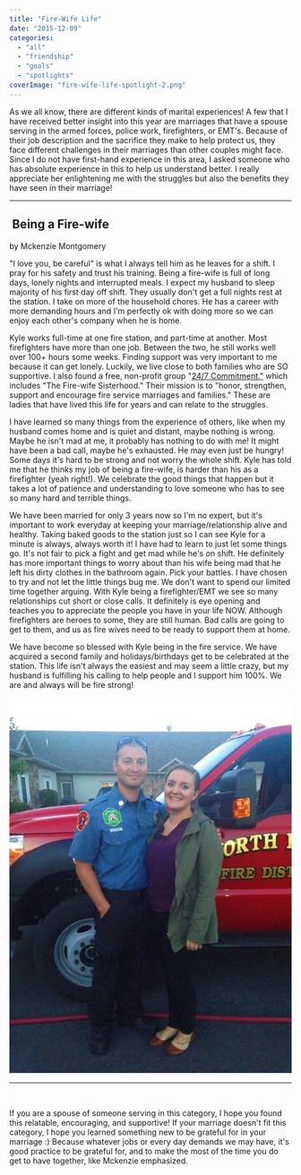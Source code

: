 ```yaml
---
title: "Fire-Wife Life"
date: "2015-12-09"
categories: 
  - "all"
  - "friendship"
  - "goals"
  - "spotlights"
coverImage: "fire-wife-life-spotlight-2.png"
---
```


As we all know, there are different kinds of marital experiences! A few that I have received better insight into this year are marriages that have a spouse serving in the armed forces, police work, firefighters, or EMT's. Because of their job description and the sacrifice they make to help protect us, they face different challenges in their marriages than other couples might face. Since I do not have first-hand experience in this area, I asked someone who has absolute experience in this to help us understand better. I really appreciate her enlightening me with the struggles but also the benefits they have seen in their marriage!

* * *

##  Being a Fire-wife

by Mckenzie Montgomery

"I love you, be careful" is what I always tell him as he leaves for a shift. I pray for his safety and trust his training. Being a fire-wife is full of long days, lonely nights and interrupted meals. I expect my husband to sleep majority of his first day off shift. They usually don't get a full nights rest at the station. I take on more of the household chores. He has a career with more demanding hours and I'm perfectly ok with doing more so we can enjoy each other's company when he is home.

Kyle works full-time at one fire station, and part-time at another. Most firefighters have more than one job. Between the two, he still works well over 100+ hours some weeks. Finding support was very important to me because it can get lonely. Luckily, we live close to both families who are SO supportive. I also found a free, non-profit group "[24/7 Commitment,"](http://247commitment.org/) which includes "The Fire-wife Sisterhood." Their mission is to "honor, strengthen, support and encourage fire service marriages and families." These are ladies that have lived this life for years and can relate to the struggles.

I have learned so many things from the experience of others, like when my husband comes home and is quiet and distant, maybe nothing is wrong. Maybe he isn't mad at me, it probably has nothing to do with me! It might have been a bad call, maybe he's exhausted. He may even just be hungry! Some days it's hard to be strong and not worry the whole shift. Kyle has told me that he thinks my job of being a fire-wife, is harder than his as a firefighter (yeah right!). We celebrate the good things that happen but it takes a lot of patience and understanding to love someone who has to see so many hard and terrible things.

We have been married for only 3 years now so I'm no expert, but it's important to work everyday at keeping your marriage/relationship alive and healthy. Taking baked goods to the station just so I can see Kyle for a minute is always, always worth it! I have had to learn to just let some things go. It's not fair to pick a fight and get mad while he's on shift. He definitely has more important things to worry about than his wife being mad that he left his dirty clothes in the bathroom again. Pick your battles. I have chosen to try and not let the little things bug me. We don't want to spend our limited time together arguing. With Kyle being a firefighter/EMT we see so many relationships cut short or close calls. It definitely is eye opening and teaches you to appreciate the people you have in your life NOW. Although firefighters are heroes to some, they are still human. Bad calls are going to get to them, and us as fire wives need to be ready to support them at home.

We have become so blessed with Kyle being in the fire service. We have acquired a second family and holidays/birthdays get to be celebrated at the station. This life isn't always the easiest and may seem a little crazy, but my husband is fulfilling his calling to help people and I support him 100%. We are and always will be fire strong!

[![firewife, being a fire-wife, fire-wife, spouse of a firefighter, support for firefighter spouses, support for policemen spouses, support for service men and women, military wife support, firefighter wife support, police officer spousal support, different marital experiences, struggles of being a firefighter, struggles of being a firefighter spouse](images/12226738_860870200693659_1431950533_n.jpg)](http://freshlymarried.com/wp-content/uploads/2015/11/12226738_860870200693659_1431950533_n.jpg)

* * *

 

If you are a spouse of someone serving in this category, I hope you found this relatable, encouraging, and supportive! If your marriage doesn't fit this category, I hope you learned something new to be grateful for in your marriage :) Because whatever jobs or every day demands we may have, it's good practice to be grateful for, and to make the most of the time you do get to have together, like Mckenzie emphasized.

